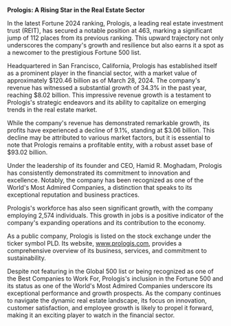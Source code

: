 **Prologis: A Rising Star in the Real Estate Sector**

In the latest Fortune 2024 ranking, Prologis, a leading real estate investment trust (REIT), has secured a notable position at 463, marking a significant jump of 112 places from its previous ranking. This upward trajectory not only underscores the company's growth and resilience but also earns it a spot as a newcomer to the prestigious Fortune 500 list.

Headquartered in San Francisco, California, Prologis has established itself as a prominent player in the financial sector, with a market value of approximately $120.46 billion as of March 28, 2024. The company's revenue has witnessed a substantial growth of 34.3% in the past year, reaching $8.02 billion. This impressive revenue growth is a testament to Prologis's strategic endeavors and its ability to capitalize on emerging trends in the real estate market.

While the company's revenue has demonstrated remarkable growth, its profits have experienced a decline of 9.1%, standing at $3.06 billion. This decline may be attributed to various market factors, but it is essential to note that Prologis remains a profitable entity, with a robust asset base of $93.02 billion.

Under the leadership of its founder and CEO, Hamid R. Moghadam, Prologis has consistently demonstrated its commitment to innovation and excellence. Notably, the company has been recognized as one of the World's Most Admired Companies, a distinction that speaks to its exceptional reputation and business practices.

Prologis's workforce has also seen significant growth, with the company employing 2,574 individuals. This growth in jobs is a positive indicator of the company's expanding operations and its contribution to the economy.

As a public company, Prologis is listed on the stock exchange under the ticker symbol PLD. Its website, www.prologis.com, provides a comprehensive overview of its business, services, and commitment to sustainability.

Despite not featuring in the Global 500 list or being recognized as one of the Best Companies to Work For, Prologis's inclusion in the Fortune 500 and its status as one of the World's Most Admired Companies underscore its exceptional performance and growth prospects. As the company continues to navigate the dynamic real estate landscape, its focus on innovation, customer satisfaction, and employee growth is likely to propel it forward, making it an exciting player to watch in the financial sector.